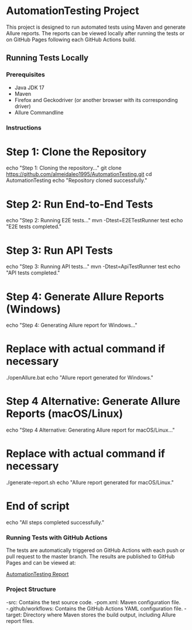 # AutomationTesting Project

This project is designed to run automated tests using Maven and generate Allure reports. The reports can be viewed locally after running the tests or on GitHub Pages following each GitHub Actions build.

## Running Tests Locally

### Prerequisites

- Java JDK 17
- Maven
- Firefox and Geckodriver (or another browser with its corresponding driver)
- Allure Commandline

### Instructions

# Step 1: Clone the Repository
echo "Step 1: Cloning the repository..."
git clone https://github.com/almeidaleo1995/AutomationTesting.git
cd AutomationTesting
echo "Repository cloned successfully."

# Step 2: Run End-to-End Tests
echo "Step 2: Running E2E tests..."
mvn -Dtest=E2ETestRunner test
echo "E2E tests completed."

# Step 3: Run API Tests
echo "Step 3: Running API tests..."
mvn -Dtest=ApiTestRunner test
echo "API tests completed."

# Step 4: Generate Allure Reports (Windows)
echo "Step 4: Generating Allure report for Windows..."
# Replace with actual command if necessary
./openAllure.bat
echo "Allure report generated for Windows."

# Step 4 Alternative: Generate Allure Reports (macOS/Linux)
echo "Step 4 Alternative: Generating Allure report for macOS/Linux..."
# Replace with actual command if necessary
./generate-report.sh
echo "Allure report generated for macOS/Linux."

# End of script
echo "All steps completed successfully."


### Running Tests with GitHub Actions
The tests are automatically triggered on GitHub Actions with each push or pull request to the master branch. The results are published to GitHub Pages and can be viewed at:

[AutomationTesting Report](https://almeidaleo1995.github.io/AutomationTesting/)


### Project Structure
-src: Contains the test source code.
-pom.xml: Maven configuration file.
-.github/workflows: Contains the GitHub Actions YAML configuration file.
-target: Directory where Maven stores the build output, including Allure report files.

